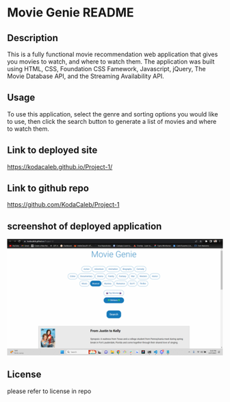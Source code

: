 # Movie Genie README

## Description
This is a fully functional movie recommendation web application that gives you movies to watch, and where to watch them. The application was built using HTML, CSS, Foundation CSS Famework, Javascript, jQuery, The Movie Database API, and the Streaming Availability API.


## Usage
To use this application, select the genre and sorting options you would like to use, then click the search button to generate a list of movies and where to watch them.

## Link to deployed site

https://kodacaleb.github.io/Project-1/

## Link to github repo

https://github.com/KodaCaleb/Project-1

## screenshot of deployed application

![Screenshot](./assets/MovieGenieSC.png)


## License
please refer to license in repo